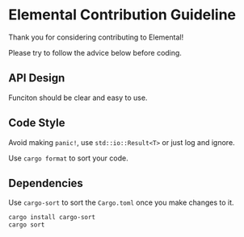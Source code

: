# Elemental Contribution Guideline

Thank you for considering contributing to Elemental!

Please try to follow the advice below before coding.

## API Design

Funciton should be clear and easy to use.

## Code Style

Avoid making `panic!`, use `std::io::Result<T>` or just log and ignore.

Use `cargo format` to sort your code.

## Dependencies

Use `cargo-sort` to sort the `Cargo.toml` once you make changes to it.

```sh
cargo install cargo-sort
cargo sort
```
